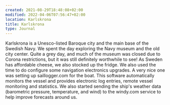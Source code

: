```yaml
---
created: 2021-08-29T18:48:08+02:00
modified: 2022-04-06T07:56:47+02:00
location: Karlskrona
title: Karlskrona
type: Journal
---
```

Karlskrona is a Unesco-listed Baroque city and the main base of the Swedish Navy.
We spent the day exploring the Navy museum and the old city center.
Quite a grey day, and much of the museum was closed due to Corona restrictions, but it was still definitely worthwhile to see!
As Sweden has affordable cheese, we also stocked up the fridge.
We also used the time to do configure some navigation electronics upgrades. A very nice one was setting up saillogger.com for the boat. This software automatically monitors the vessel and provides electronic log entries, remote vessel monitoring and statistics.
We also started sending the ship's weather data (barometric pressure, temperature, and wind) to the windy.com service to help improve forecasts around us.
